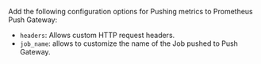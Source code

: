 Add the following configuration options for Pushing metrics to Prometheus Push Gateway:
- `headers`: Allows custom HTTP request headers.
- `job_name`: allows to customize the name of the Job pushed to Push Gateway.
